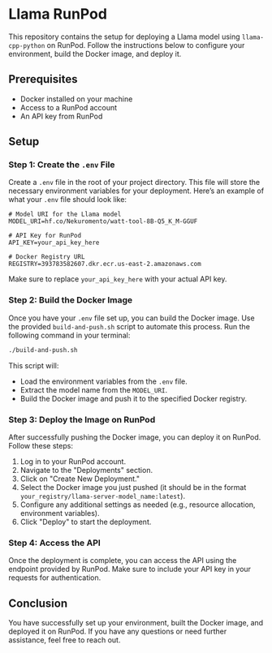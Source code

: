 
# Llama RunPod

This repository contains the setup for deploying a Llama model using `llama-cpp-python` on RunPod. Follow the instructions below to configure your environment, build the Docker image, and deploy it.

## Prerequisites

- Docker installed on your machine
- Access to a RunPod account
- An API key from RunPod

## Setup

### Step 1: Create the `.env` File

Create a `.env` file in the root of your project directory. This file will store the necessary environment variables for your deployment. Here’s an example of what your `.env` file should look like:

```
# Model URI for the Llama model
MODEL_URI=hf.co/Nekuromento/watt-tool-8B-Q5_K_M-GGUF

# API Key for RunPod
API_KEY=your_api_key_here

# Docker Registry URL
REGISTRY=393783582607.dkr.ecr.us-east-2.amazonaws.com
```

Make sure to replace `your_api_key_here` with your actual API key.

### Step 2: Build the Docker Image

Once you have your `.env` file set up, you can build the Docker image. Use the provided `build-and-push.sh` script to automate this process. Run the following command in your terminal:

```bash
./build-and-push.sh
```

This script will:

- Load the environment variables from the `.env` file.
- Extract the model name from the `MODEL_URI`.
- Build the Docker image and push it to the specified Docker registry.

### Step 3: Deploy the Image on RunPod

After successfully pushing the Docker image, you can deploy it on RunPod. Follow these steps:

1. Log in to your RunPod account.
2. Navigate to the "Deployments" section.
3. Click on "Create New Deployment."
4. Select the Docker image you just pushed (it should be in the format `your_registry/llama-server-model_name:latest`).
5. Configure any additional settings as needed (e.g., resource allocation, environment variables).
6. Click "Deploy" to start the deployment.

### Step 4: Access the API

Once the deployment is complete, you can access the API using the endpoint provided by RunPod. Make sure to include your API key in your requests for authentication.

## Conclusion

You have successfully set up your environment, built the Docker image, and deployed it on RunPod. If you have any questions or need further assistance, feel free to reach out.
